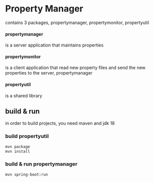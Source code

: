 # Property Manager

contains 3 packages, propertymanager, propertymonitor, propertyutil

#### propertymanager

is a server application that maintains properties

#### propertymonitor

is a client application that read new property files and send the new properties to the server, propertymanager

#### propertyutil

is a shared library

## build & run

in order to build projects, you need maven and jdk 18

### build propertyutil

```bash
mvn package
mvn install 
```

### build & run propertymanager

```bash
mvn spring-boot:run
```
